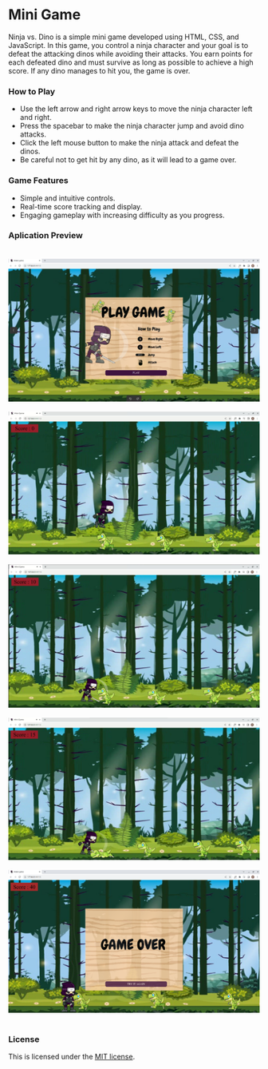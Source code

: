 # Mini Game
Ninja vs. Dino is a simple mini game developed using HTML, CSS, and JavaScript. In this game, you control a ninja character and your goal is to defeat the attacking dinos while avoiding their attacks. You earn points for each defeated dino and must survive as long as possible to achieve a high score. If any dino manages to hit you, the game is over.

### How to Play
- Use the left arrow and right arrow keys to move the ninja character left and right.
- Press the spacebar to make the ninja character jump and avoid dino attacks.
- Click the left mouse button to make the ninja attack and defeat the dinos.
- Be careful not to get hit by any dino, as it will lead to a game over.

### Game Features
- Simple and intuitive controls.
- Real-time score tracking and display.
- Engaging gameplay with increasing difficulty as you progress.


### Aplication Preview <br><br>

![](asset/game-start.png) <br><br>
![](asset/jump.png) <br><br>
![](asset/attack1.png) <br><br>
![](asset/attack2.png) <br><br>
![](asset/game-over.png) <br><br>

### License
This is licensed under the [MIT license](LICENSE).